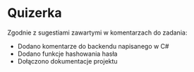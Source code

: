 # Quizerka

Zgodnie z sugestiami zawartymi w komentarzach do zadania:
- Dodano komentarze do backendu napisanego w C#
- Dodano funkcje hashowania hasła 
- Dołączono dokumentacje projektu
